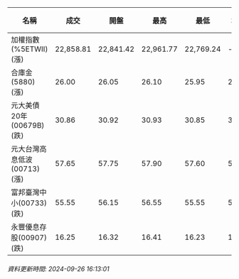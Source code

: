 | 名稱 | 成交 | 開盤 | 最高 | 最低 | 均價 | 成交金額(億) | 昨收 | 漲跌幅 | 漲跌 | 總量 | 昨量 | 振幅 |
| -------- | -------- | -------- | -------- |-------- | -------- | -------- |-------- |-------- |-------- | -------- | -------- |-------- |
|加權指數(%5ETWII) (漲)|22,858.81|22,841.42|22,961.77|22,769.24|-|4,342.43|22,761.60|0.43%|97.21|9,095,453|0|0.85%|
|合庫金(5880) (漲)|26.00|26.05|26.10|25.95|26.04|2.49|25.95|0.19%|0.05|9,568|11,050|0.58%|
|元大美債20年(00679B) (跌)|30.86|30.92|30.93|30.85|30.88|37.35|31.02|0.52%|0.16|120,957|89,338|0.26%|
|元大台灣高息低波(00713) (漲)|57.65|57.75|57.90|57.60|57.74|4.64|57.55|0.17%|0.10|8,045|9,812|0.52%|
|富邦臺灣中小(00733) (跌)|55.55|56.15|56.55|55.55|56.04|0.622|55.95|0.71%|0.40|1,110|1,160|1.79%|
|永豐優息存股(00907) (跌)|16.25|16.32|16.41|16.23|16.33|0.645|16.27|0.12%|0.02|3,951|4,160|1.11%|
###### 資料更新時間: 2024-09-26 16:13:01